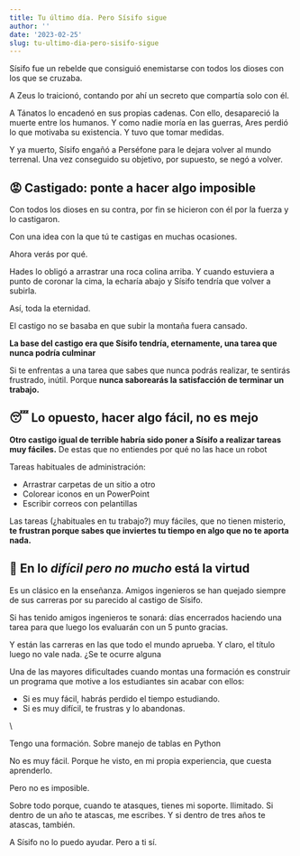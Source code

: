 ```yaml
---
title: Tu último día. Pero Sísifo sigue
author: ''
date: '2023-02-25'
slug: tu-ultimo-dia-pero-sisifo-sigue
---
```


Sísifo fue un rebelde que consiguió enemistarse con todos los dioses con los que se cruzaba.

A Zeus lo traicionó, contando por ahí un secreto que compartía solo con él.

A Tánatos lo encadenó en sus propias cadenas. Con ello, desapareció la muerte entre los humanos. Y como nadie moría en las guerras, Ares perdió lo que motivaba su existencia. Y tuvo que tomar medidas.

Y ya muerto, Sísifo engañó a Perséfone para le dejara volver al mundo terrenal. Una vez conseguido su objetivo, por supuesto, se negó a volver.


## 😡 Castigado: ponte a hacer algo imposible
Con todos los dioses en su contra, por fin se hicieron con él por la fuerza y lo castigaron.

Con una idea con la que tú te castigas en muchas ocasiones.

Ahora verás por qué.

Hades lo obligó a arrastrar una roca colina arriba. Y cuando estuviera a punto de coronar la cima, la echaría abajo y Sísifo tendría que volver a subirla.

Así, toda la eternidad.

El castigo no se basaba en que subir la montaña fuera cansado.

**La base del castigo era que Sísifo tendría, eternamente, una tarea que nunca podría culminar**

Si te enfrentas a una tarea que sabes que nunca podrás realizar, te sentirás frustrado, inútil. Porque **nunca saborearás la satisfacción de terminar un trabajo.**


## 😴 Lo opuesto, hacer algo fácil, no es mejo

**Otro castigo igual de terrible habría sido poner a Sísifo a realizar tareas muy fáciles.** De estas que no entiendes por qué no las hace un robot

Tareas habituales de administración:

- Arrastrar carpetas de un sitio a otro
- Colorear iconos en un PowerPoint
- Escribir correos con pelantillas


Las tareas (¿habituales en tu trabajo?) muy fáciles, que no tienen misterio, **te frustran porque sabes que inviertes tu tiempo en algo que no te aporta nada.**


## 🎯 En lo _difícil pero no mucho_ está la virtud
Es un clásico en la enseñanza. Amigos ingenieros se han quejado siempre de sus carreras por su parecido al castigo de Sísifo.

Si has tenido amigos ingenieros te sonará: días encerrados haciendo una tarea para que luego los evaluarán con un 5 punto gracias.

Y están las carreras en las que todo el mundo aprueba. Y claro, el título luego no vale nada. ¿Se te ocurre alguna

Una de las mayores dificultades cuando montas una formación es construir un programa que motive a los estudiantes sin acabar con ellos:

- Si es muy fácil, habrás perdido el tiempo estudiando.
- Si es muy difícil, te frustras y lo abandonas.

\\

Tengo una formación. Sobre manejo de tablas en Python

No es muy fácil. Porque he visto, en mi propia experiencia, que cuesta aprenderlo.

Pero no es imposible.

Sobre todo porque, cuando te atasques, tienes mi soporte. Ilimitado. Si dentro de un año te atascas, me escribes. Y si dentro de tres años te atascas, también.

A Sísifo no lo puedo ayudar. Pero a ti sí.

